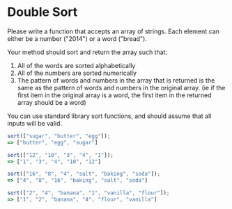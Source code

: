 # Double Sort

Please write a function that accepts an array of strings. Each element can either be a number ("2014") or a word ("bread").

Your method should sort and return the array such that:

1. All of the words are sorted alphabetically
2. All of the numbers are sorted numerically
3. The pattern of words and numbers in the array that is returned is the same as the pattern of words and numbers in the original array. (ie if the first item in the original array is a word, the first item in the returned array should be a word)

You can use standard library sort functions, and should assume that all inputs will be valid.

```javascript
sort(["sugar", "butter", "egg"]);
=> ["butter", "egg", "sugar"]

sort(["12", "10", "3", "4", "1"]);
=> ["1", "3", "4", "10", "12"]

sort(["16", "8", "4", "salt", "baking", "soda"]);
=> ["4", "8", "16", "baking", "salt", "soda"]

sort(["2", "4", "banana", "1", "vanilla", "flour"]);
=> ["1", "2", "banana", "4", "flour", "vanilla"]
```

